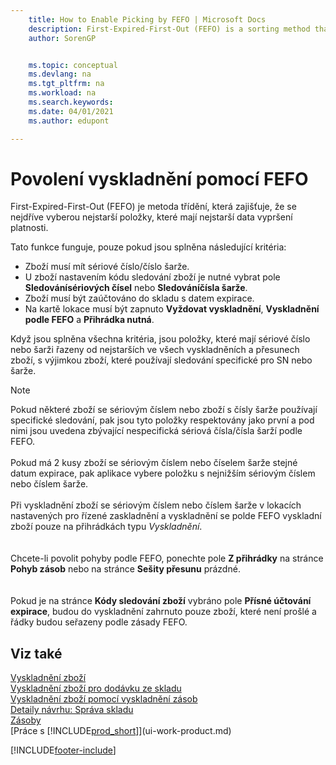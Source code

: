 ```yaml
---
    title: How to Enable Picking by FEFO | Microsoft Docs
    description: First-Expired-First-Out (FEFO) is a sorting method that ensures that the oldest items, those with the earliest expiration dates, are picked first.
    author: SorenGP


    ms.topic: conceptual
    ms.devlang: na
    ms.tgt_pltfrm: na
    ms.workload: na
    ms.search.keywords:
    ms.date: 04/01/2021
    ms.author: edupont

---
```

# Povolení vyskladnění pomocí FEFO
First-Expired-First-Out (FEFO) je metoda třídění, která zajišťuje, že se nejdříve vyberou nejstarší položky, které mají nejstarší data vypršení platnosti.

Tato funkce funguje, pouze pokud jsou splněna následující kritéria:

- Zboží musí mít sériové číslo/číslo šarže.
- U zboží nastavením kódu sledování zboží je nutné vybrat pole **Sledovánísériových čísel** nebo **Sledováníčísla šarže**.
- Zboží musí být zaúčtováno do skladu s datem expirace.
- Na kartě lokace musí být zapnuto **Vyždovat vyskladnění**, **Vyskladnění podle FEFO** a **Přihrádka nutná**.

Když jsou splněna všechna kritéria, jsou položky, které mají sériové číslo nebo šarži řazeny od nejstarších ve všech vyskladněních a přesunech zboží,  s výjimkou zboží, které používají sledování specifické pro SN nebo šarže.

> [!NOTE]  
> Pokud některé zboží se sériovým číslem nebo zboží s čísly šarže používají specifické sledování, pak jsou tyto položky respektovány jako první a pod nimi jsou uvedena zbývající nespecifická sériová čísla/čísla šarží podle FEFO.
> <br /><br />
> Pokud má 2 kusy zboží se sériovým číslem nebo číselem šarže stejné datum expirace, pak aplikace vybere položku s nejnižším sériovým číslem nebo číslem šarže.
> <br /><br />
> Při vyskladnění zboží se sériovým číslem nebo číslem šarže v lokacích nastavených pro řízené zaskladnění a vyskladnění se polde FEFO vyskladní zboží pouze na přihrádkách typu *Vyskladnění*.   
> <br /><br />
> Chcete-li povolit pohyby podle FEFO, ponechte pole **Z přihrádky** na stránce **Pohyb zásob** nebo na stránce **Sešity přesunu** prázdné.  
> <br /><br />
> Pokud je na stránce **Kódy sledování zboží** vybráno pole **Přísné účtování expirace**, budou do vyskladnění zahrnuto pouze zboží, které není prošlé a řádky budou seřazeny podle zásady FEFO.

## Viz také
[Vyskladnění zboží](warehouse-pick-items.md)   
[Vyskladnění zboží pro dodávku ze skladu](warehouse-how-to-pick-items-for-warehouse-shipment.md)   
[Vyskladnění zboží pomocí vyskladnění zásob](warehouse-how-to-pick-items-with-inventory-picks.md)   
[Detaily návrhu: Správa skladu](design-details-warehouse-management.md)  
[Zásoby](inventory-manage-inventory.md)  
[Práce s [!INCLUDE[prod_short](includes/prod_short.md)]](ui-work-product.md)


[!INCLUDE[footer-include](includes/footer-banner.md)]